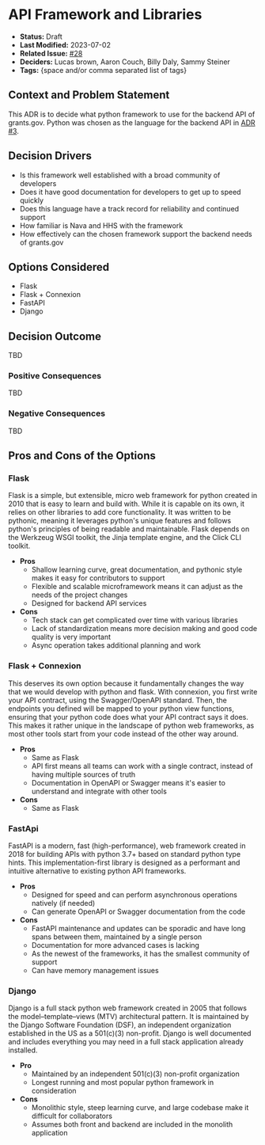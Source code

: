 # API Framework and Libraries

- **Status:** Draft <!-- REQUIRED -->
- **Last Modified:** 2023-07-02 <!-- REQUIRED -->
- **Related Issue:** [#28](https://github.com/HHS/grants-api/issues/28) <!-- RECOMMENDED -->
- **Deciders:** Lucas brown, Aaron Couch, Billy Daly, Sammy Steiner <!-- REQUIRED -->
- **Tags:** {space and/or comma separated list of tags} <!-- OPTIONAL -->

## Context and Problem Statement

This ADR is to decide what python framework to use for the backend API of grants.gov. Python was chosen as the language for the backend API in [ADR #3](https://github.com/HHS/grants-api/blob/main/documentation/decisions/adr/0003-api-language.md).

## Decision Drivers <!-- RECOMMENDED -->

- Is this framework well established with a broad community of developers
- Does it have good documentation for developers to get up to speed quickly
- Does this language have a track record for reliability and continued support
- How familiar is Nava and HHS with the framework
- How effectively can the chosen framework support the backend needs of grants.gov

## Options Considered

- Flask 
- Flask + Connexion
- FastAPI
- Django

## Decision Outcome <!-- REQUIRED -->
TBD
<!--
Chosen option: "{option 1}", because {justification. e.g., only option which meets a key decision driver | which satisfies x condition | ... }.
-->

### Positive Consequences <!-- OPTIONAL -->
TBD
<!--
- {e.g., improved performance on quality metric, new capability enabled, ...}
- ...
-->

### Negative Consequences <!-- OPTIONAL -->
TBD
<!--
- {e.g., decreased performance on quality metric, risk, follow-up decisions required, ...}
- ...
-->

## Pros and Cons of the Options <!-- OPTIONAL -->


### Flask

Flask is a simple, but extensible, micro web framework for python created in 2010 that is easy to learn and build with. While it is capable on its own, it relies on other libraries to add core functionality. It was written to be pythonic, meaning it leverages python's unique features and follows python's principles of being readable and maintainable. Flask depends on the Werkzeug WSGI toolkit, the Jinja template engine, and the Click CLI toolkit.

- **Pros**
  - Shallow learning curve, great documentation, and pythonic style makes it easy for contributors to support
  - Flexible and scalable microframework means it can adjust as the needs of the project changes
  - Designed for backend API services
- **Cons**
  - Tech stack can get complicated over time with various libraries
  - Lack of standardization means more decision making and good code quality is very important
  - Async operation takes additional planning and work


### Flask + Connexion

This deserves its own option because it fundamentally changes the way that we would develop with python and flask. With connexion, you first write your API contract, using the Swagger/OpenAPI standard. Then, the endpoints you defined will be mapped to your python view functions, ensuring that your python code does what your API contract says it does. This makes it rather unique in the landscape of python web frameworks, as most other tools start from your code instead of the other way around.

- **Pros**
  - Same as Flask
  - API first means all teams can work with a single contract, instead of having multiple sources of truth
  - Documentation in OpenAPI or Swagger means it's easier to understand and integrate with other tools
- **Cons**
  - Same as Flask


### FastApi

FastAPI is a modern, fast (high-performance), web framework created in 2018 for building APIs with python 3.7+ based on standard python type hints. This  implementation-first library is designed as a performant and intuitive alternative to existing python API frameworks. 

- **Pros**
  - Designed for speed and can perform asynchronous operations natively (if needed)
  - Can generate OpenAPI or Swagger documentation from the code
- **Cons**
  - FastAPI maintenance and updates can be sporadic and have long spans between them, maintained by a single person
  - Documentation for more advanced cases is lacking
  - As the newest of the frameworks, it has the smallest community of support
  - Can have memory management issues
  

### Django

Django is a full stack python web framework created in 2005 that follows the model–template–views (MTV) architectural pattern. It is maintained by the Django Software Foundation (DSF), an independent organization established in the US as a 501(c)(3) non-profit. Django is well documented and includes everything you may need in a full stack application already installed.

- **Pro**
  - Maintained by an independent 501(c)(3) non-profit organization
  - Longest running and most popular python framework in consideration
- **Cons**
  - Monolithic style, steep learning curve, and large codebase make it difficult for collaborators
  - Assumes both front and backend are included in the monolith application

<!--
## Links <!-- OPTIONAL -\->

- [{Link name}](link to external resource)
- ...
-->